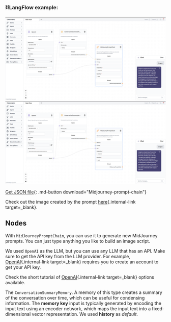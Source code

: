 ### ⛓️LangFlow example:

![Description](img/MidJourney-prompt-chain.png#only-dark)
![Description](img/MidJourney-prompt-chain.png#only-light)

[Get JSON file](data/Midjourney-prompt-chain.json){: .md-button download="Midjourney-prompt-chain"} 

Check out the image created by the prompt [here](https://www.bing.com/images/create/imagine-a-mysterious-forest2c-the-trees-are-tall-an/6440616907a941798a21294c224f089c?id=qCNeV4ysTxKW8xKfqsx4zg%3d%3d&view=detailv2&idpp=genimg&FORM=GCRIDP&mode=overlay){.internal-link target=_blank}.

## Nodes

With `MidJourneyPromptChain`, you can use it to generate new MidJourney prompts. You can just type anything you like to build an image script.

We used `OpenAI` as the LLM, but you can use any LLM that has an API. Make sure to get the API key from the LLM provider. For example, [OpenAI](https://platform.openai.com/){.internal-link target=_blank} requires you to create an account to get your API key.

Check the short tutorial of [OpenAI](llms.md){.internal-link target=_blank} options available.

The `ConversationSummaryMemory`. A memory of this type creates a summary of the conversation over time, which can be useful for condensing information. The **memory key** input is typically generated by encoding the input text using an encoder network, which maps the input text into a fixed-dimensional vector representation. We used **history** as *default*.